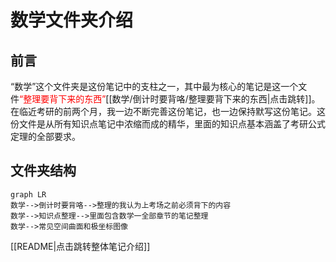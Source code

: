 # 数学文件夹介绍

## 前言
“数学”这个文件夹是这份笔记中的支柱之一，其中最为核心的笔记是这一个文件<font color=red>“整理要背下来的东西”</font>[[数学/倒计时要背咯/整理要背下来的东西|点击跳转]]。在临近考研的前两个月，我一边不断完善这份笔记，也一边保持默写这份笔记。这份文件是从所有知识点笔记中浓缩而成的精华，里面的知识点基本涵盖了考研公式定理的全部要求。

## 文件夹结构
```mermaid
graph LR
数学-->倒计时要背咯-->整理的我认为上考场之前必须背下的内容
数学-->知识点整理-->里面包含数学一全部章节的笔记整理
数学-->常见空间曲面和极坐标图像
```
[[README|点击跳转整体笔记介绍]]

